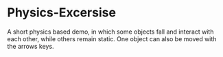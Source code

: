 # Physics-Excersise
A short physics based demo, in which some objects fall and interact with each other, while others remain static. One object can also be moved with the arrows keys.
